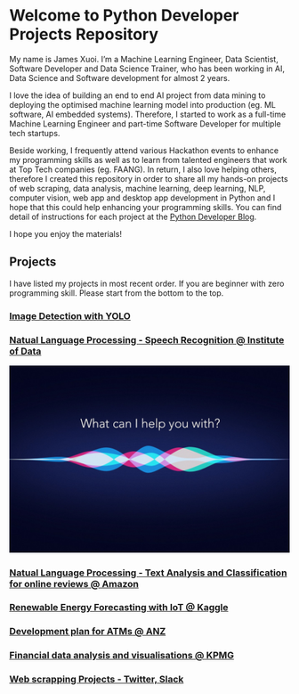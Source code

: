 # Welcome to Python Developer Projects Repository

My name is James Xuoi. I’m a Machine Learning Engineer, Data Scientist, Software Developer and Data Science Trainer, who has been working in AI, Data Science and Software development for almost 2 years.

I love the idea of building an end to end AI project from data mining to deploying the optimised machine learning model into production (eg. ML software, AI embedded systems). Therefore, I started to work as a full-time Machine Learning Engineer and part-time Software Developer for multiple tech startups.

Beside working, I frequently attend various Hackathon events to enhance my programming skills as well as to learn from talented engineers that work at Top Tech companies (eg. FAANG). In return, I also love helping others, therefore I created this repository in order to share all my hands-on projects of web scraping, data analysis, machine learning, deep learning, NLP, computer vision, web app and desktop app development in Python and I hope that this could help enhancing your programming skills. You can find detail of instructions for each project at the [Python Developer Blog](https://jamesxuoi.github.io). 

I hope you enjoy the materials!

## Projects

I have listed my projects in most recent order. If you are beginner with zero programming skill. Please start from the bottom to the top.

### [Image Detection with YOLO]()

### [Natual Language Processing - Speech Recognition @ Institute of Data](https://github.com/jamesxuoi/projects/tree/master/projects/Speech%20Recognition)

![TinyML](https://github.com/jamesxuoi/projects/blob/master/images/post-1.jpg)

### [Natual Language Processing - Text Analysis and Classification for online reviews @ Amazon](https://github.com/jamesxuoi/projects/tree/master/projects/Amazon%20Online%20Reviews%20Analysis%20and%20Classification)

### [Renewable Energy Forecasting with IoT  @ Kaggle](https://github.com/jamesxuoi/projects/tree/master/projects/Kaggle/Renewable%20Energy%20Forecasting%20w%20IoT)

### [Development plan for ATMs @ ANZ](https://github.com/jamesxuoi/projects/tree/master/projects/ANZ%20development%20plan%20for%20ATMs)

### [Financial data analysis and visualisations @ KPMG](https://github.com/jamesxuoi/projects/tree/master/projects/KPMG)

### [Web scrapping Projects - Twitter, Slack](https://github.com/jamesxuoi/projects/tree/master/projects/Institute%20of%20Data/Twitter%20Web%20Scapping)

